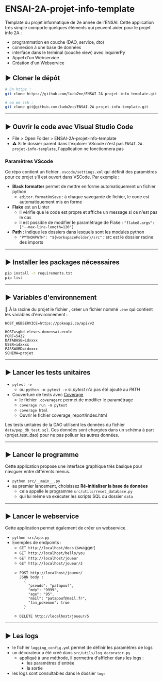 # ENSAI-2A-projet-info-template

Template du projet informatique de 2e année de l'ENSAI.
Cette application très simple comporte quelques éléments qui peuvent aider pour le projet info 2A :

- programmation en couche (DAO, service, dto)
- connexion à une base de données
- interface dans le terminal (couche view) avec inquirerPy
- Appel d'un Webservice
- Création d'un Webservice

## :arrow_forward: Cloner le dépôt

```bash
# En https :
git clone https://github.com/ludo2ne/ENSAI-2A-projet-info-template.git

# ou en ssh :
git clone git@github.com:ludo2ne/ENSAI-2A-projet-info-template.git
```

---

## :arrow_forward: Ouvrir le code avec Visual Studio Code

- File > Open Folder > ENSAI-2A-projet-info-template
- :warning: Si le dossier parent dans l'explorer VScode n'est pas `ENSAI-2A-projet-info-template`, l'application ne fonctionnera pas

### Paramètres VScode

Ce répo contient un fichier `.vscode/settings.xml` qui définit des paramètres pour ce projet s'il est ouvert dans VSCode. Par exemple :

- **Black formatter** permet de mettre en forme automatiquement un fichier python
  - `editor.formatOnSave` : à chaque savegarde de fichier, le code est automatiquement mis en forme
- **Flake** est un Linter
  - il vérifie que le code est propre et affiche un message si ce n'est pas le cas
  - il est possible de modifier le paramètrage de Flake : `"flake8.args": ["--max-line-length=120"]`
- **Path** : indique les dossiers dans lesquels sont les modules python 
  - `"PYTHONPATH": "${workspaceFolder}/src"` : src est le dossier racine des imports


---

## :arrow_forward: Installer les packages nécessaires

```bash
pip install -r requirements.txt
pip list
```

---

## :arrow_forward: Variables d'environnement

:construction: À la racine du projet le fichier , créer un fichier nommé `.env` qui contient les variables d'environnement :

```
HOST_WEBSERVICE=https://pokeapi.co/api/v2

HOST=sgbd-eleves.domensai.ecole
PORT=5432
DATABASE=idxxxx
USER=idxxxx
PASSWORD=idxxxx
SCHEMA=projet
```

---

## :arrow_forward: Lancer les tests unitaires

- `pytest -v` 
  - ou `python -m pytest -v` si *pytest* n'a pas été ajouté au *PATH*
- Couverture de tests avec [Coverage](https://coverage.readthedocs.io/en/7.4.0/index.html)
  - le fichier `.coveragerc` permet de modifier le paramétrage
  - `coverage run -m pytest`
  - `coverage html`
  - Ouvrir le fichier coverage_report/index.html

Les tests unitaires de la DAO utilisent les données du fichier `data/pop_db_test.sql`.
Ces données sont chargées dans un schéma à part (projet_test_dao) pour ne pas polluer les autres données.

---

## :arrow_forward: Lancer le programme

Cette application propose une interface graphique très basique pour naviguer entre différents menus.

- `python src/__main__.py`
- au premier lancement, choisissez **Ré-initialiser la base de données**
  - cela appelle le programme `src/utils/reset_database.py`
  - qui lui même va exécuter les scripts SQL du dossier `data`

---

## :arrow_forward: Lancer le webservice

Cette application permet également de créer un webservice.

- `python src/app.py`
- Exemples de endpoints :
  - `GET http://localhost/docs` (swagger)
  - `GET http://localhost/hello/you`
  - `GET http://localhost/joueur`
  - `GET http://localhost/joueur/3`
  - ```
    POST http://localhost/joueur/
    JSON body :
      {
        "pseudo": "patapouf",
        "mdp": "9999",
        "age": "95",
        "mail": "patapouf@mail.fr",
        "fan_pokemon": true
      }
    ```
  * `DELETE http://localhost/joueur/5`
---

## :arrow_forward: Les logs

- le fichier `logging_config.yml` permet de définir les paramètres de logs
- un décorateur a été créé dans `src/utils/log_decorator.py`
  - appliqué à une méthode, il permettra d'afficher dans les logs :
    - les paramétres d'entrée
    - la sortie
- les logs sont consultables dans le dossier `logs`
